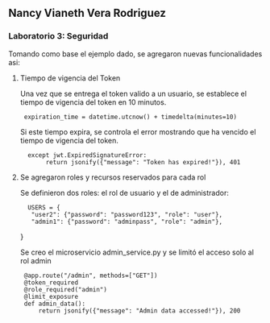 ## Nancy Vianeth Vera Rodriguez

### Laboratorio 3: Seguridad

Tomando como base el ejemplo dado, se agregaron nuevas funcionalidades asi:

1. Tiempo de vigencia del Token

    Una vez que se entrega el token valido a un usuario, se establece el tiempo de vigencia del token en 10 minutos. 
  
        expiration_time = datetime.utcnow() + timedelta(minutes=10)
     
    Si este tiempo expira, se controla el error mostrando que ha vencido el tiempo de vigencia del token.
    
         except jwt.ExpiredSignatureError:
              return jsonify({"message": "Token has expired!"}), 401
      
    
2. Se agregaron roles y recursos reservados para cada rol

     Se definieron dos roles: el rol de usuario y el de administrador:
      
         USERS = {
          "user2": {"password": "password123", "role": "user"},
          "admin1": {"password": "adminpass", "role": "admin"},
      }
  
    Se creo el microservicio admin_service.py y se limitó el acceso solo al rol admin
  
        
        @app.route("/admin", methods=["GET"])
        @token_required
        @role_required("admin")
        @limit_exposure
        def admin_data():
            return jsonify({"message": "Admin data accessed!"}), 200

    




   
